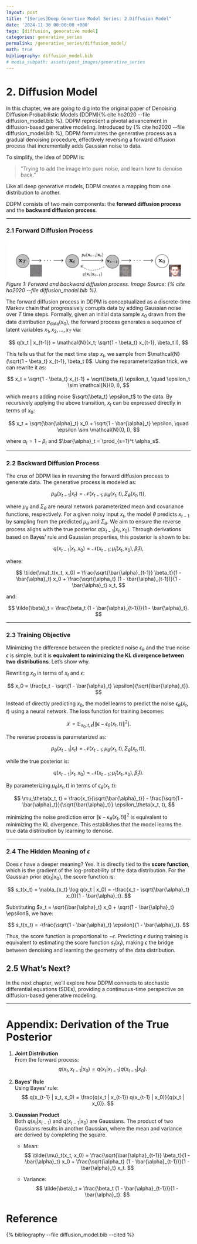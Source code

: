 ```yaml
---
layout: post
title: "[Series]Deep Genertive Model Series: 2.Diffusion Model"
date: '2024-11-30 00:00:00 +800'
tags: [diffusion, generative model]
categories: generative_series
permalink: /generative_series/diffusion_model/
math: true
bibliography: diffusion_model.bib
# media_subpath: assets/post_images/generative_series
---
```

# 2. Diffusion Model
In this chapter, we are going to dig into the original paper of Denoising Diffusion Probabilistic Models (DDPM){% cite ho2020 --file diffusion_model.bib %}. DDPM represent a pivotal advancement in diffusion-based generative modeling. Introduced by {% cite ho2020 --file diffusion_model.bib %}, DDPM formulates the generative process as a gradual denoising procedure, effectively reversing a forward diffusion process that incrementally adds Gaussian noise to data.

To simplify, the idea of DDPM is:
> "Trying to add the image into pure noise, and learn how to denoise back."

Like all deep generative models, DDPM creates a mapping from one distribution to another.

DDPM consists of two main components: the **forward diffusion process** and the **backward diffusion process**.

---

### **2.1 Forward Diffusion Process**

![Backward Process](/assets/post_images/generative_series/backward_process.png)
*Figure 1: Forward and backward diffusion process. Image Source: {% cite ho2020 --file diffusion_model.bib %}.*

The forward diffusion process in DDPM is conceptualized as a discrete-time Markov chain that progressively corrupts data by adding Gaussian noise over $T$ time steps. Formally, given an initial data sample $x_0$ drawn from the data distribution $p_{\text{data}}(x_0)$, the forward process generates a sequence of latent variables $x_1, x_2, \ldots, x_T$ via:

$$
q(x_t | x_{t-1}) = \mathcal{N}(x_t; \sqrt{1 - \beta_t} x_{t-1}, \beta_t I),
$$

This tells us that for the next time step $x_t$, we sample from $\mathcal{N}(\sqrt{1 - \beta_t} x_{t-1}, \beta_t I)$. Using the reparameterization trick, we can rewrite it as:

$$
x_t = \sqrt{1 - \beta_t} x_{t-1} + \sqrt{\beta_t} \epsilon_t, \quad \epsilon_t \sim \mathcal{N}(0, I),
$$

which means adding noise $\sqrt{\beta_t} \epsilon_t$ to the data. By recursively applying the above transition, $x_t$ can be expressed directly in terms of $x_0$:

$$
x_t = \sqrt{\bar{\alpha}_t} x_0 + \sqrt{1 - \bar{\alpha}_t} \epsilon, \quad \epsilon \sim \mathcal{N}(0, I),
$$

where $\alpha_t = 1 - \beta_t$ and $\bar{\alpha}_t = \prod_{s=1}^t \alpha_s$.

---

### **2.2 Backward Diffusion Process**


The crux of DDPM lies in reversing the forward diffusion process to generate data. The generative process is modeled as:

$$
p_\theta(x_{t-1} | x_t) = \mathcal{N}(x_{t-1}; \mu_\theta(x_t, t), \Sigma_\theta(x_t, t)),
$$

where $\mu_\theta$ and $\Sigma_\theta$ are neural network parameterized mean and covariance functions, respectively. For a given noisy input $x_t$, the model $\theta$ predicts $x_{t-1}$ by sampling from the predicted $\mu_\theta$ and $\Sigma_\theta$.
We aim to ensure the reverse process aligns with the true posterior $q(x_{t-1} | x_t, x_0)$. Through derivations based on Bayes’ rule and Gaussian properties, this posterior is shown to be:

$$
q(x_{t-1} | x_t, x_0) = \mathcal{N}(x_{t-1}; \tilde{\mu}_t(x_t, x_0), \tilde{\beta}_t I),
$$

where:

$$
\tilde{\mu}_t(x_t, x_0) = \frac{\sqrt{\bar{\alpha}_{t-1}} \beta_t}{1 - \bar{\alpha}_t} x_0 + \frac{\sqrt{\alpha_t} (1 - \bar{\alpha}_{t-1})}{1 - \bar{\alpha}_t} x_t,
$$

and:

$$
\tilde{\beta}_t = \frac{\beta_t (1 - \bar{\alpha}_{t-1})}{1 - \bar{\alpha}_t}.
$$

---

### **2.3 Training Objective**

Minimizing the difference between the predicted noise $\epsilon_\theta$ and the true noise $\epsilon$ is simple, but it is **equivalent to minimizing the KL divergence between two distributions**. Let’s show why.

Rewriting $x_0$ in terms of $x_t$ and $\epsilon$:

$$
x_0 = \frac{x_t - \sqrt{1 - \bar{\alpha}_t} \epsilon}{\sqrt{\bar{\alpha}_t}}.
$$

Instead of directly predicting $x_0$, the model learns to predict the noise $\epsilon_\theta(x_t, t)$ using a neural network. The loss function for training becomes:

$$
\mathcal{L} = \mathbb{E}_{x_0, t, \epsilon} \left[ \| \epsilon - \epsilon_\theta(x_t, t) \|^2 \right].
$$

The reverse process is parameterized as:

$$
p_\theta(x_{t-1} | x_t) = \mathcal{N}(x_{t-1}; \mu_\theta(x_t, t), \Sigma_\theta(x_t, t)),
$$

while the true posterior is:

$$
q(x_{t-1} | x_t, x_0) = \mathcal{N}(x_{t-1}; \tilde{\mu}_t(x_t, x_0), \tilde{\beta}_t I).
$$

By parameterizing $\mu_\theta(x_t, t)$ in terms of $\epsilon_\theta(x_t, t)$:

$$
\mu_\theta(x_t, t) = \frac{x_t}{\sqrt{\bar{\alpha}_t}} - \frac{\sqrt{1 - \bar{\alpha}_t}}{\sqrt{\bar{\alpha}_t}} \epsilon_\theta(x_t, t),
$$

minimizing the noise prediction error $\| \epsilon - \epsilon_\theta(x_t, t) \|^2$ is equivalent to minimizing the KL divergence. This establishes that the model learns the true data distribution by learning to denoise.

---

### **2.4 The Hidden Meaning of $\epsilon$**

Does $\epsilon$ have a deeper meaning? Yes. It is directly tied to the **score function**, which is the gradient of the log-probability of the data distribution.
For the Gaussian prior $q(x_t | x_0)$, the score function is:

$$
s_t(x_t) = \nabla_{x_t} \log q(x_t | x_0) = -\frac{x_t - \sqrt{\bar{\alpha}_t} x_0}{1 - \bar{\alpha}_t}.
$$

Substituting $x_t = \sqrt{\bar{\alpha}_t} x_0 + \sqrt{1 - \bar{\alpha}_t} \epsilon$, we have:

$$
s_t(x_t) = -\frac{\sqrt{1 - \bar{\alpha}_t} \epsilon}{1 - \bar{\alpha}_t}.
$$

Thus, the score function is proportional to $-\epsilon$. Predicting $\epsilon$ during training is equivalent to estimating the score function $s_t(x_t)$, making $\epsilon$ the bridge between denoising and learning the geometry of the data distribution.


## 2.5 **What’s Next?**

  In the next chapter, we’ll explore how DDPM connects to stochastic differential equations (SDEs), providing a continuous-time perspective on diffusion-based generative modeling.

---

# **Appendix: Derivation of the True Posterior**

1. **Joint Distribution**  
   From the forward process:
   $$
   q(x_t, x_{t-1} | x_0) = q(x_t | x_{t-1}) q(x_{t-1} | x_0).
   $$

2. **Bayes' Rule**  
   Using Bayes’ rule:
   $$
   q(x_{t-1} | x_t, x_0) = \frac{q(x_t | x_{t-1}) q(x_{t-1} | x_0)}{q(x_t | x_0)}.
   $$

3. **Gaussian Product**  
   Both $q(x_t | x_{t-1})$ and $q(x_{t-1} | x_0)$ are Gaussians. The product of two Gaussians results in another Gaussian, where the mean and variance are derived by completing the square.

   - Mean:
     $$
     \tilde{\mu}_t(x_t, x_0) = \frac{\sqrt{\bar{\alpha}_{t-1}} \beta_t}{1 - \bar{\alpha}_t} x_0 + \frac{\sqrt{\alpha_t} (1 - \bar{\alpha}_{t-1})}{1 - \bar{\alpha}_t} x_t.
     $$

   - Variance:
     $$
     \tilde{\beta}_t = \frac{\beta_t (1 - \bar{\alpha}_{t-1})}{1 - \bar{\alpha}_t}.
     $$
     

# Reference

<!-- [^1]: Ho et al. (2020), *Denoising Diffusion Probabilistic Models*. [Link](https://arxiv.org/abs/2006.11239) -->
<!-- ## References -->

{% bibliography --file diffusion_model.bib --cited %}